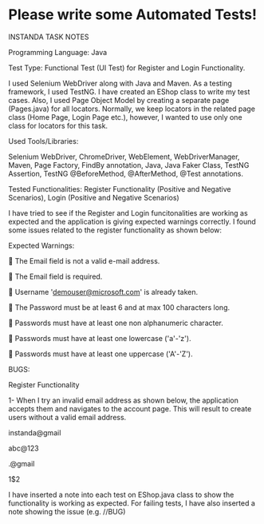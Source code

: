 # Please write some Automated Tests!

INSTANDA TASK NOTES

Programming Language: Java

Test Type: Functional Test (UI Test) for Register and Login Functionality. 

I used Selenium WebDriver along with Java and Maven. As a testing framework, I used TestNG. I have created an EShop class to write my test cases. Also, I used Page Object Model by creating a separate page (Pages.java) for all locators. Normally, we keep locators in the related  page class (Home Page, Login Page etc.), however, I wanted to use only one class for locators for this task.

Used Tools/Libraries: 

Selenium WebDriver, ChromeDriver,  WebElement, WebDriverManager, Maven, Page Factory, FindBy annotation, Java, Java Faker Class, TestNG Assertion, TestNG @BeforeMethod, @AfterMethod, @Test annotations.

Tested Functionalities: Register Functionality (Positive and Negative Scenarios), Login (Positive and Negative Scenarios)

I have tried to see if the Register and Login funcitonalities are working as expected and the application is giving expected warnings correctly. I found some issues related to the register functionality as shown below: 

Expected Warnings:

	The Email field is not a valid e-mail address.

	The Email field is required.

	Username 'demouser@microsoft.com' is already taken.

	The Password must be at least 6 and at max 100 characters long.

	Passwords must have at least one non alphanumeric character.

	Passwords must have at least one lowercase ('a'-'z').

	Passwords must have at least one uppercase ('A'-'Z').

BUGS:

Register Functionality

1-	When I try an invalid email address as shown below, the application accepts them and navigates to the account page. This will result to create users without a valid email address. 

instanda@gmail

abc@123

.@gmail

1$2

I have inserted a note into each test on EShop.java class to show the functionality is working as expected. For failing tests, I have also inserted a note showing the issue (e.g. //BUG) 

